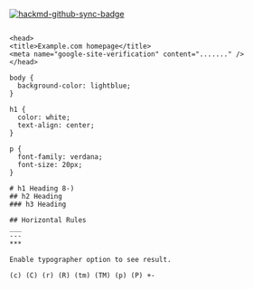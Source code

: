 [![hackmd-github-sync-badge](https://hackmd.io/2qDynBYRRjaNH3L9ZUaSGQ/badge)](https://hackmd.io/2qDynBYRRjaNH3L9ZUaSGQ)


```html=

<head>
<title>Example.com homepage</title>
<meta name="google-site-verification" content="......." />
</head>

```

```css=
body {
  background-color: lightblue;
}

h1 {
  color: white;
  text-align: center;
}

p {
  font-family: verdana;
  font-size: 20px;
}
```

```markdown=
# h1 Heading 8-)
## h2 Heading
### h3 Heading

## Horizontal Rules
___
---
***

Enable typographer option to see result.

(c) (C) (r) (R) (tm) (TM) (p) (P) +-


```
